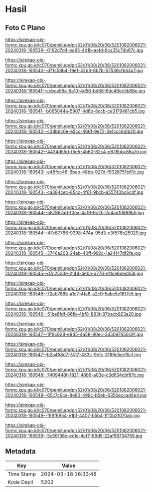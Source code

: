 # Hasil

## Foto C Plano

https://sirekap-obj-formc.kpu.go.id/c070/pemilu/pdpr/52/01/08/20/06/5201082006021-20240318-160539--0162d7d4-ea95-4d1b-aafd-8ca35c74b67c.jpg

https://sirekap-obj-formc.kpu.go.id/c070/pemilu/pdpr/52/01/08/20/06/5201082006021-20240318-160540--d71c58b4-19e1-42b3-8b7b-57539cfb64a7.jpg

https://sirekap-obj-formc.kpu.go.id/c070/pemilu/pdpr/52/01/08/20/06/5201082006021-20240318-160541--ccbca56e-5a10-4d56-bd68-6dc46ec5b88e.jpg

https://sirekap-obj-formc.kpu.go.id/c070/pemilu/pdpr/52/01/08/20/06/5201082006021-20240318-160541--b065044a-5907-4d8b-8ccb-ce3179461cb5.jpg

https://sirekap-obj-formc.kpu.go.id/c070/pemilu/pdpr/52/01/08/20/06/5201082006021-20240318-160542--c3db6c0e-e5cc-466f-9e72-3e1ccc6a1b20.jpg

https://sirekap-obj-formc.kpu.go.id/c070/pemilu/pdpr/52/01/08/20/06/5201082006021-20240318-160542--4434d55d-f5e5-4b60-82c4-e678bbc86a7d.jpg

https://sirekap-obj-formc.kpu.go.id/c070/pemilu/pdpr/52/01/08/20/06/5201082006021-20240318-160543--e46fdc46-6beb-48bb-927d-f9326751b61c.jpg

https://sirekap-obj-formc.kpu.go.id/c070/pemilu/pdpr/52/01/08/20/06/5201082006021-20240318-160543--ca384cec-85cc-4f61-9bcb-a55740bc6cdf.jpg

https://sirekap-obj-formc.kpu.go.id/c070/pemilu/pdpr/52/01/08/20/06/5201082006021-20240318-160544--587867ad-f0ea-4af9-9c2b-2c4ad10899b0.jpg

https://sirekap-obj-formc.kpu.go.id/c070/pemilu/pdpr/52/01/08/20/06/5201082006021-20240318-160544--47c87766-9398-474a-95d3-c3f578b25029.jpg

https://sirekap-obj-formc.kpu.go.id/c070/pemilu/pdpr/52/01/08/20/06/5201082006021-20240318-160545--3746a203-24eb-40ff-992c-1a24147df2fe.jpg

https://sirekap-obj-formc.kpu.go.id/c070/pemilu/pdpr/52/01/08/20/06/5201082006021-20240318-160545--d7c2533e-2f44-4e0a-a776-ef1ce6ded358.jpg

https://sirekap-obj-formc.kpu.go.id/c070/pemilu/pdpr/52/01/08/20/06/5201082006021-20240318-160546--72ab7885-a1c7-4fa8-a2c0-5abc5e1817e5.jpg

https://sirekap-obj-formc.kpu.go.id/c070/pemilu/pdpr/52/01/08/20/06/5201082006021-20240318-160546--51be8fdf-86fb-4bf8-893f-87bacb923a20.jpg

https://sirekap-obj-formc.kpu.go.id/c070/pemilu/pdpr/52/01/08/20/06/5201082006021-20240318-160547--1ff8c628-e945-4a58-80ec-3d5097450c91.jpg

https://sirekap-obj-formc.kpu.go.id/c070/pemilu/pdpr/52/01/08/20/06/5201082006021-20240318-160547--b2a458d7-7417-433c-9efc-3169c5ec15cf.jpg

https://sirekap-obj-formc.kpu.go.id/c070/pemilu/pdpr/52/01/08/20/06/5201082006021-20240318-160548--7409448f-1921-4886-a03e-c3d634cbf87c.jpg

https://sirekap-obj-formc.kpu.go.id/c070/pemilu/pdpr/52/01/08/20/06/5201082006021-20240318-160548--65c7c9ce-8e80-499c-b5eb-6356eccad4e4.jpg

https://sirekap-obj-formc.kpu.go.id/c070/pemilu/pdpr/52/01/08/20/06/5201082006021-20240318-160549--f69f6954-e1bf-4407-b5b4-ff10b2f070ab.jpg

https://sirekap-obj-formc.kpu.go.id/c070/pemilu/pdpr/52/01/08/20/06/5201082006021-20240318-160539--3c59136c-ec1c-4cf7-89d5-22af56734759.jpg


## Metadata

| Key        | Value               |
| ---------- | ------------------- |
| Time Stamp | 2024-03-18 16:33:48 |
| Kode Dapil | 5202                |



